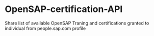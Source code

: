 # OpenSAP-certification-API
Share list of available OpenSAP Traning and certifications granted to individual from people.sap.com profile
